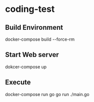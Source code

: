 # coding-test

## Build Environment
docker-compose build --force-rm

## Start Web server
dokcer-compose up

## Execute
docker-compose run go go run ./main.go
